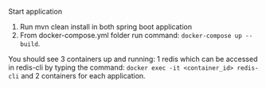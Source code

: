 Start application

1. Run mvn clean install in both spring boot application
2. From docker-compose.yml folder run command: `docker-compose up --build`.

You should see 3 containers up and running: 1 redis which can be accessed in redis-cli by typing the command: `docker exec -it <container_id> redis-cli`
and 2 containers for each application.  
